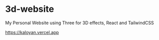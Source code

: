 # 3d-website
My Personal Website using Three for 3D effects, React and TailwindCSS 

https://kaloyan.vercel.app
